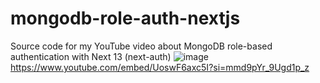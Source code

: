 # mongodb-role-auth-nextjs
Source code for my YouTube video about MongoDB role-based authentication with Next 13 (next-auth) 
![image](https://github.com/TheCodePassion/mongodb-role-auth-nextjs/assets/133754950/055abca3-3616-4bde-b3b7-844394271cd8)
https://www.youtube.com/embed/UoswF6axc5I?si=mmd9pYr_9Ugd1p_z 
